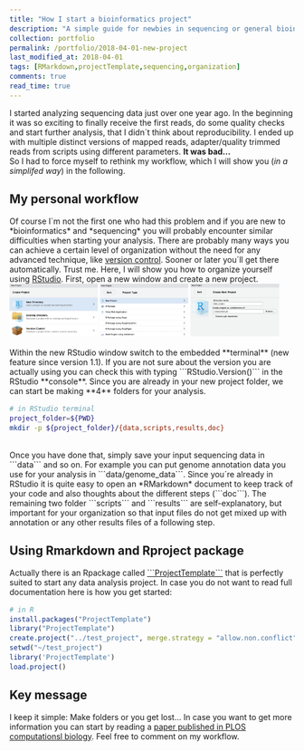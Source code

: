 ```yaml
---
title: "How I start a bioinformatics project"
description: "A simple guide for newbies in sequencing or general bioinformatics to do reproducible research"
collection: portfolio
permalink: /portfolio/2018-04-01-new-project
last_modified_at: 2018-04-01
tags: [RMarkdown,projectTemplate,sequencing,organization]
comments: true
read_time: true
---
```



I started analyzing sequencing data just over one year ago. In the beginning it was so exciting to finally receive the first reads, do some quality checks and start further analysis, that I didn´t think about reproducibility. I ended up with multiple distinct versions of mapped reads, adapter/quality trimmed reads from scripts using different parameters. **It was bad...** <i class="em em-anguished"></i>   
So I had to force myself to rethink my workflow, which I will show you (*in a simplifed way*) in the following.  

<h2>My personal workflow</h2>  
Of course I`m not the first one who had this problem and if you are new to *bioinformatics* and *sequencing* you will probably encounter similar difficulties when starting your analysis. There are probably many ways you can achieve a certain level of organization without the need for any advanced technique, like <a target="_blank" href="https://git-scm.com/book/en/v2/Getting-Started-About-Version-Control">version control</a>. Sooner or later you´ll get there automatically. Trust me.   
Here, I will show you how to organize yourself using <a target = "_blank" href="https://www.rstudio.com">RStudio</a>.   
First, open a new window and create a new project.  
<br>
<div>
  <img src="/images/new_project_rproject1.png" style="width: 31%;"/>
  <img src="/images/new_project_rproject2.png" style="width: 31%;"/>
  <img src="/images/new_project_rproject3.png" style="width: 31%;"/>
</div>
<br>
Within the new RStudio window switch to the embedded **terminal** (new feature since version 1.1). If you are not sure about the version you are actually using you can check this with typing ```RStudio.Version()``` in the RStudio **console**.  
Since you are already in your new project folder, we can start be making **4** folders for your analysis.  

``` bash
# in RStudio terminal
project_folder=${PWD}
mkdir -p ${project_folder}/{data,scripts,results,doc}    
```
<br>  
Once you have done that, simply save your input sequencing data in ```data``` and so on. For example you can put genome annotation data you use for your analysis in ```data/genome_data```.  
Since you´re already in RStudio it is quite easy to open an *RMarkdown* document to keep track of your code and also thoughts about the different steps (```doc```). The remaining two folder ```scripts``` and ```results``` are self-explanatory, but important for your organization so that input files do not get mixed up with annotation or any other results files of a following step.   

<h2>Using Rmarkdown and Rproject package</h2>   
Actually there is an Rpackage called <a target="_blank" href ="http://projecttemplate.net/getting_started.html">```ProjectTemplate```</a> that is perfectly suited to start any data analysis project. In case you do not want to read full documentation here is how you get started:  

``` r
# in R
install.packages("ProjectTemplate")
library("ProjectTemplate")
create.project("../test_project", merge.strategy = "allow.non.conflict")
setwd("~/test_project")
library('ProjectTemplate')
load.project()
```

<h2> Key message</h2>  
I keep it simple: Make folders or you get lost...  
In case you want to get more information you can start by reading a <a target="_blank" href="http://journals.plos.org/ploscompbiol/article?id=10.1371/journal.pcbi.1000424">paper published in PLOS computationsl biology</a>. Feel free to comment on my workflow.  



<link href="https://afeld.github.io/emoji-css/emoji.css" rel="stylesheet">


